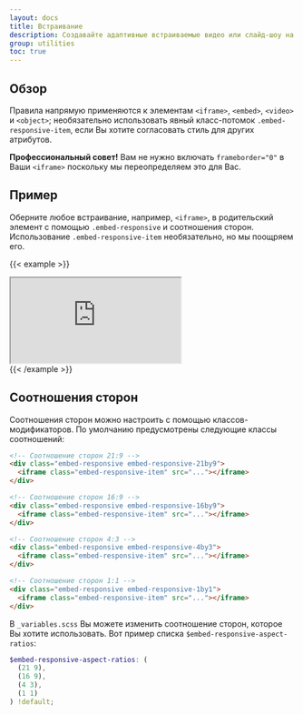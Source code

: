 ```yaml
---
layout: docs
title: Встраивание
description: Создавайте адаптивные встраиваемые видео или слайд-шоу на основе ширины родительского элемента, создавая внутреннее соотношение, которое масштабируется на любом устройстве.
group: utilities
toc: true
---
```


## Обзор

Правила напрямую применяются к элементам `<iframe>`, `<embed>`, `<video>` и `<object>`; необязательно использовать явный класс-потомок `.embed-responsive-item`, если Вы хотите согласовать стиль для других атрибутов.

**Профессиональный совет!** Вам не нужно включать `frameborder="0"` в Ваши `<iframe>` поскольку мы переопределяем это для Вас.

## Пример

Оберните любое встраивание, например, `<iframe>`, в родительский элемент с помощью `.embed-responsive` и соотношения сторон. Использование `.embed-responsive-item` необязательно, но мы поощряем его.

{{< example >}}
<div class="embed-responsive embed-responsive-16by9">
  <iframe class="embed-responsive-item" src="https://www.youtube.com/embed/zpOULjyy-n8?rel=0" allowfullscreen></iframe>
</div>
{{< /example >}}

## Соотношения сторон

Соотношения сторон можно настроить с помощью классов-модификаторов. По умолчанию предусмотрены следующие классы соотношений:

```html
<!-- Соотношение сторон 21:9 -->
<div class="embed-responsive embed-responsive-21by9">
  <iframe class="embed-responsive-item" src="..."></iframe>
</div>

<!-- Соотношение сторон 16:9 -->
<div class="embed-responsive embed-responsive-16by9">
  <iframe class="embed-responsive-item" src="..."></iframe>
</div>

<!-- Соотношение сторон 4:3 -->
<div class="embed-responsive embed-responsive-4by3">
  <iframe class="embed-responsive-item" src="..."></iframe>
</div>

<!-- Соотношение сторон 1:1 -->
<div class="embed-responsive embed-responsive-1by1">
  <iframe class="embed-responsive-item" src="..."></iframe>
</div>
```

В `_variables.scss` Вы можете изменить соотношение сторон, которое Вы хотите использовать. Вот пример списка `$embed-responsive-aspect-ratios`:

```scss
$embed-responsive-aspect-ratios: (
  (21 9),
  (16 9),
  (4 3),
  (1 1)
) !default;
```
